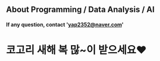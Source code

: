 ## About Programming / Data Analysis / AI
#### If any question, contact 'yap2352@naver.com'

# 코고리 새해 복 많~이 받으세요❤
